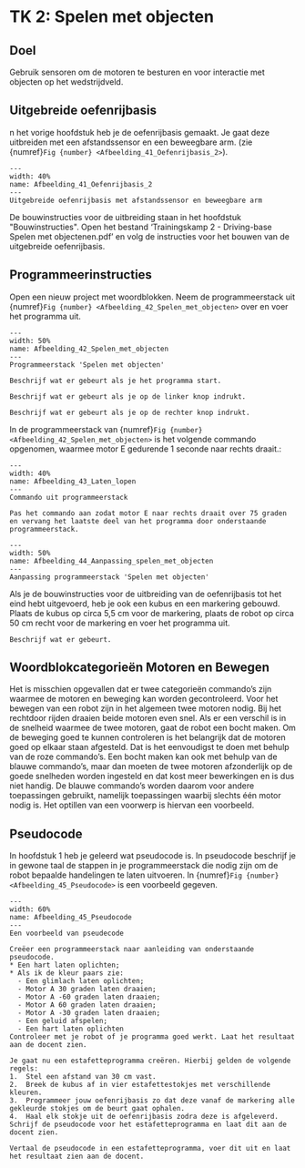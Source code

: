 # TK 2: Spelen met objecten

## Doel
Gebruik sensoren om de motoren te besturen en voor interactie met objecten op het wedstrijdveld.
 
## Uitgebreide oefenrijbasis
n het vorige hoofdstuk heb je de oefenrijbasis gemaakt. Je gaat deze uitbreiden met een afstandssensor en een beweegbare arm. (zie {numref}`Fig {number} <Afbeelding_41_Oefenrijbasis_2>`).

```{figure} Figures/Afbeelding_41_Oefenrijbasis_2.png
---
width: 40%
name: Afbeelding_41_Oefenrijbasis_2
---
Uitgebreide oefenrijbasis met afstandssensor en beweegbare arm
``` 

De bouwinstructies voor de uitbreiding staan in het hoofdstuk "Bouwinstructies". Open het bestand ‘Trainingskamp 2 - Driving-base Spelen met objectenen.pdf’ en volg de instructies voor het bouwen van de uitgebreide oefenrijbasis. 

## Programmeerinstructies
Open een nieuw project met woordblokken. Neem de programmeerstack uit {numref}`Fig {number} <Afbeelding_42_Spelen_met_objecten>` over en voer het programma uit.

```{figure} Figures/Afbeelding_42_Spelen_met_objecten.png
---
width: 50%
name: Afbeelding_42_Spelen_met_objecten
---
Programmeerstack 'Spelen met objecten'
``` 

```{exercise} Start 'Spelen met objecten'
Beschrijf wat er gebeurt als je het programma start.                                   
```
```{exercise} Linker knop 'Spelen met objecten'
Beschrijf wat er gebeurt als je op de linker knop indrukt.
```
```{exercise} Rechter knop 'Spelen met objecten'
Beschrijf wat er gebeurt als je op de rechter knop indrukt.
```

In de programmeerstack van {numref}`Fig {number} <Afbeelding_42_Spelen_met_objecten>` is het volgende commando opgenomen, waarmee motor E gedurende 1 seconde naar rechts draait.:

```{figure} Figures/Afbeelding_43_Laten_lopen.png
---
width: 40%
name: Afbeelding_43_Laten_lopen
---
Commando uit programmeerstack
``` 

```{exercise} 'Aanpassen Spelen met objecten'
Pas het commando aan zodat motor E naar rechts draait over 75 graden en vervang het laatste deel van het programma door onderstaande programmeerstack.                                   
```

```{figure} Figures/Afbeelding_44_Aanpassing_spelen_met_objecten.png
---
width: 50%
name: Afbeelding_44_Aanpassing_spelen_met_objecten
---
Aanpassing programmeerstack 'Spelen met objecten'
``` 

Als je de bouwinstructies voor de uitbreiding van de oefenrijbasis tot het eind hebt uitgevoerd, heb je ook een kubus en een markering gebouwd. Plaats de kubus op circa 5,5 cm voor de markering, plaats de robot op circa 50 cm recht voor de markering en voer het programma uit.


```{exercise} 
Beschrijf wat er gebeurt.                                   
```

## Woordblokcategorieën Motoren en Bewegen
Het is misschien opgevallen dat er twee categorieën commando’s zijn waarmee de motoren en beweging kan worden gecontroleerd. Voor het bewegen van een robot zijn in het algemeen twee motoren nodig. Bij het rechtdoor rijden draaien beide motoren even snel. Als er een verschil is in de snelheid waarmee de twee motoren, gaat de robot een bocht maken. Om de beweging goed te kunnen controleren is het belangrijk dat de motoren goed op elkaar staan afgesteld. Dat is het eenvoudigst te doen met behulp van de roze commando’s. Een bocht maken kan ook met behulp van de blauwe commando’s, maar dan moeten de twee motoren afzonderlijk op de goede snelheden worden ingesteld en dat kost meer bewerkingen en is dus niet handig. De blauwe commando’s worden daarom voor andere toepassingen gebruikt, namelijk toepassingen waarbij slechts één motor nodig is.  Het optillen van een voorwerp is hiervan een voorbeeld.


## Pseudocode
In hoofdstuk 1 heb je geleerd wat pseudocode is. In pseudocode beschrijf je in gewone taal de stappen in je programmeerstack die nodig zijn om de robot bepaalde handelingen te laten uitvoeren. In {numref}`Fig {number} <Afbeelding_45_Pseudocode>` is een voorbeeld gegeven.

```{figure} Figures/Afbeelding_45_Pseudocode.png
---
width: 60%
name: Afbeelding_45_Pseudocode
---
Een voorbeeld van pseudecode
``` 

```{exercise} Opdracht 16: Oefenen met pseudocode
Creëer een programmeerstack naar aanleiding van onderstaande pseudocode.
* Een hart laten oplichten;
* Als ik de kleur paars zie:
  - Een glimlach laten oplichten;
  - Motor A 30 graden laten draaien;
  - Motor A -60 graden laten draaien;
  - Motor A 60 graden laten draaien;
  - Motor A -30 graden laten draaien;
  - Een geluid afspelen;
  - Een hart laten oplichten
Controleer met je robot of je programma goed werkt. Laat het resultaat aan de docent zien.  
```

```{exercise} Pseudocode Estaffete
Je gaat nu een estafetteprogramma creëren. Hierbij gelden de volgende regels:
1.	Stel een afstand van 30 cm vast.
2.	Breek de kubus af in vier estafettestokjes met verschillende kleuren.
3.	Programmeer jouw oefenrijbasis zo dat deze vanaf de markering alle gekleurde stokjes om de beurt gaat ophalen.
4.	Haal elk stokje uit de oefenrijbasis zodra deze is afgeleverd.
Schrijf de pseudocode voor het estafetteprogramma en laat dit aan de docent zien.
```
```{exercise} Programma Estaffete
Vertaal de pseudocode in een estafetteprogramma, voer dit uit en laat het resultaat zien aan de docent.
```